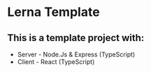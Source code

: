 # Lerna Template
## This is a template project with:
* Server - Node.Js & Express (TypeScript)
* Client - React (TypeScript)
